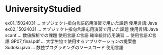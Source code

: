 # UniversityStudied
ex01_15024031 ... オブジェクト指向言語応用演習で用いた課題 使用言語:Java
ex02_15024031 ... オブジェクト指向言語応用演習で用いた課題 使用言語:Java
scanf ... 数値解析での課題 使用言語:C言語
確率統計応用演習 ... 使用言語:C言語
GP07_final.pdf ... 大学生協で使用するアプリケーションの提案書
Sudoku.java ... 数独プログラミングのソースコード 使用言語
